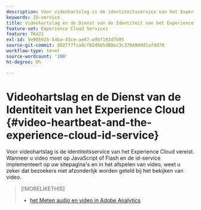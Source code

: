 ```yaml
---
description: Voor videohartslag is de identiteitsservice van het Experience Cloud vereist. Wanneer u video meet op JavaScript of Flash en de id-service implementeert op uw sitepagina's en in het afspelen van video, weet u zeker dat bezoekers niet afzonderlijk worden geteld bij het bekijken van video.
keywords: ID-service
title: Videohartslag en de Dienst van de Identiteit van het Experience Cloud
feature-set: Experience Cloud Services
feature: TK421
exl-id: 5e905925-54ba-43ce-ae87-a9bf193d7b95
source-git-commit: d027f7fca8cf62d6b5d80ec3c37049ddd1afdd70
workflow-type: tm+mt
source-wordcount: '100'
ht-degree: 0%

---
```


# Videohartslag en de Dienst van de Identiteit van het Experience Cloud {#video-heartbeat-and-the-experience-cloud-id-service}

Voor videohartslag is de identiteitsservice van het Experience Cloud vereist. Wanneer u video meet op JavaScript of Flash en de id-service implementeert op uw sitepagina&#39;s en in het afspelen van video, weet u zeker dat bezoekers niet afzonderlijk worden geteld bij het bekijken van video.

>[!MORELIKETHIS]
>
>* [ het Meten audio en video in Adobe Analytics ](https://experienceleague.adobe.com/docs/media-analytics/using/media-overview.html)
